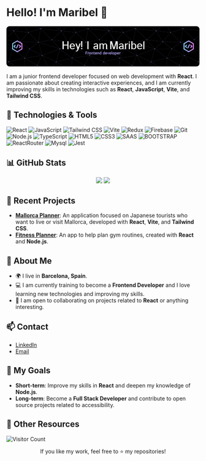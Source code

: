 # Hello! I'm Maribel 👋

![Banner](./github-header-image.png)

I am a junior frontend developer focused on web development with **React**. I am passionate about creating interactive experiences, and I am currently improving my skills in technologies such as **React**, **JavaScript**, **Vite**, and **Tailwind CSS**. <!-- I am also developing personal projects like **Mallorca Planner**, an application designed for Japanese tourists who want to explore the beautiful island of Mallorca. -->

## 🔧 Technologies & Tools

![React](https://img.shields.io/badge/React-61DAFB?style=for-the-badge&logo=react&logoColor=white)
![JavaScript](https://img.shields.io/badge/JavaScript-F7DF1E?style=for-the-badge&logo=javascript&logoColor=black)
![Tailwind CSS](https://img.shields.io/badge/Tailwind_CSS-38B2AC?style=for-the-badge&logo=tailwind-css&logoColor=white)
![Vite](https://img.shields.io/badge/Vite-B73BFE?style=for-the-badge&logo=vite&logoColor=white)
![Redux](https://img.shields.io/badge/Redux-764ABC?style=for-the-badge&logo=redux&logoColor=white)
![Firebase](https://img.shields.io/badge/Firebase-FFCA28?style=for-the-badge&logo=firebase&logoColor=black)
![Git](https://img.shields.io/badge/Git-F05032?style=for-the-badge&logo=git&logoColor=white)
![Node.js](https://img.shields.io/badge/Node.js-43853D?style=for-the-badge&logo=node.js&logoColor=white)
![TypeScript](https://img.shields.io/badge/TypeScript-007ACC?style=for-the-badge&logo=typescript&logoColor=white)
![HTML5](https://img.shields.io/badge/HTML5-E34F26?style=for-the-badge&logo=html5&logoColor=white)
![CSS3](https://img.shields.io/badge/CSS3-1572B6?style=for-the-badge&logo=css3&logoColor=white)
![SAAS](https://img.shields.io/badge/Sass-CC6699?style=for-the-badge&logo=sass&logoColor=white)
![BOOTSTRAP](https://img.shields.io/badge/Bootstrap-563D7C?style=for-the-badge&logo=bootstrap&logoColor=white)
![ReactRouter](https://img.shields.io/badge/React_Router-CA4245?style=for-the-badge&logo=react-router&logoColor=white)
![Mysql](https://img.shields.io/badge/MySQL-00000F?style=for-the-badge&logo=mysql&logoColor=white)
![Jest](https://img.shields.io/badge/Jest-323330?style=for-the-badge&logo=Jest&logoColor=white)

## 📊 GitHub Stats

<div align="center">
  <img height="180em" src="https://github-readme-stats.vercel.app/api?username=IMMaribel&show_icons=true&theme=radical&include_all_commits=true&count_private=true"/>
  <img height="180em" src="https://github-readme-stats.vercel.app/api/top-langs/?username=IMMaribel&layout=compact&langs_count=7&theme=radical"/>
</div>

## 🌱 Recent Projects

- **[Mallorca Planner](https://github.com/IMMaribel/mallorca-planner)**: An application focused on Japanese tourists who want to live or visit Mallorca, developed with **React**, **Vite**, and **Tailwind CSS**.
- **[Fitness Planner](https://github.com/IMMaribel/fitness-planner)**: An app to help plan gym routines, created with **React** and **Node.js**.

## 💬 About Me

- 🌍 I live in **Barcelona, Spain**.
- 💻 I am currently training to become a **Frontend Developer** and I love learning new technologies and improving my skills.
- 🚀 I am open to collaborating on projects related to **React** or anything interesting.

## 📫 Contact

- [LinkedIn](https://www.linkedin.com/in/immaribel7/)
- [Email](immaribel7@gmail.com)

## 🚀 My Goals

- **Short-term**: Improve my skills in **React** and deepen my knowledge of **Node.js**.
- **Long-term**: Become a **Full Stack Developer** and contribute to open source projects related to accessibility.

## 🔗 Other Resources

![Visitor Count](https://komarev.com/ghpvc/?username=IMMaribel&color=brightgreen)

<div align="center">
  If you like my work, feel free to ⭐️ my repositories!
</div>

